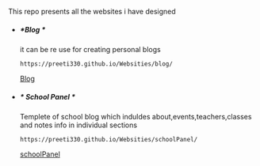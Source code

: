 This repo presents all the websites i have designed 
<ul>
  <li>
    <h5>*Blog  *</h5>
    <p>it can be re use for creating personal blogs </p>
    <pre><code>https://preeti330.github.io/Websities/blog/</code></pre>
    <a href="https://preeti330.github.io/Websities/blog/">Blog</a>
  </li>

   <li>
    <h5>* School Panel *</h5>
    <p>Templete of school blog which induldes about,events,teachers,classes and notes info in individual sections</p>
    <pre><code>https://preeti330.github.io/Websities/schoolPanel/</code></pre>
    <a href="https://preeti330.github.io/Websities/schoolPanel/">schoolPanel</a>
  </li>
  
</ul>
